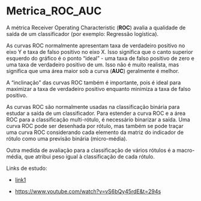 # Metrica_ROC_AUC

A métrica Receiver Operating Characteristic (**ROC**)  avalia a qualidade de saída de um classificador (por exemplo: Regressão logística).

As curvas ROC normalmente apresentam taxa de verdadeiro positivo no eixo Y e taxa de falso positivo no eixo X. Isso significa que o canto superior esquerdo do gráfico é o ponto “ideal” - uma taxa de falso positivo de zero e uma taxa de verdadeiro positivo de um. Isso não é muito realista, mas significa que uma área maior sob a curva (**AUC**) geralmente é melhor.

A “inclinação” das curvas ROC também é importante, pois é ideal para maximizar a taxa de verdadeiro positivo enquanto minimiza a taxa de falso positivo.

As curvas ROC são normalmente usadas na classificação binária para estudar a saída de um classificador. Para estender a curva ROC e a área ROC para a classificação multi-rótulo, é necessário binarizar a saída. Uma curva ROC pode ser desenhada por rótulo, mas também se pode traçar uma curva ROC considerando cada elemento da matriz do indicador de rótulo como uma previsão binária (micro-média).

Outra medida de avaliação para a classificação de vários rótulos é a macro-média, que atribui peso igual à classificação de cada rótulo.

Links de estudo:

* [link1](https://medium.com/bio-data-blog/entenda-o-que-%C3%A9-auc-e-roc-nos-modelos-de-machine-learning-8191fb4df772)

* https://www.youtube.com/watch?v=vS6bQy45rdE&t=294s
